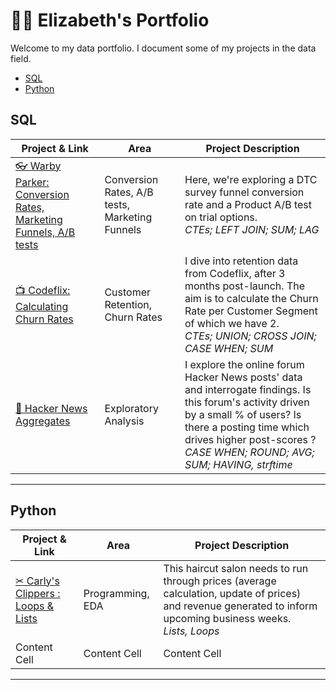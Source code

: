# 👷‍♀️ Elizabeth's Portfolio

Welcome to my data portfolio. I document some of my projects in the data field.

- [SQL](#sql)
- [Python](#python)

## SQL


| Project & Link  | Area | Project Description|
| ------------- | ------------- | ------------- |
| [👓 Warby Parker: Conversion Rates, Marketing Funnels, A/B tests](https://github.com/elizabeth-gj/Codecademy-Projects/tree/master/Warby-Parker-Conversion-Rates-AB-tests) | Conversion Rates, A/B tests, Marketing Funnels  | Here, we're exploring a DTC survey funnel conversion rate and a Product A/B test on trial options. <br>  *CTEs; LEFT JOIN; SUM; LAG* |
| [📺 Codeflix: Calculating Churn Rates](https://github.com/elizabeth-gj/Codecademy-Projects/tree/master/Codeflix-Calculating-Churn-Rates)  | Customer Retention, Churn Rates  | I dive into retention data from Codeflix, after 3 months post-launch. The aim is to calculate the Churn Rate per Customer Segment of which we have 2.  <br>  *CTEs; UNION; CROSS JOIN; CASE WHEN; SUM*|
| [🔎 Hacker News Aggregates](https://github.com/elizabeth-gj/codecademy-bi-data-analyst-path/blob/main/sql-fundamentals-analyze-with-aggregates.md)  | Exploratory Analysis  | I explore the online forum Hacker News posts' data and interrogate findings. Is this forum's activity driven by a small % of users? Is there a posting time which drives higher post-scores ?  <br>  *CASE WHEN; ROUND; AVG; SUM; HAVING, strftime*|


***

## Python

| Project & Link  | Area | Project Description|
| ------------- | ------------- | ------------- |
| [✂ Carly's Clippers : Loops & Lists](https://github.com/elizabeth-gj/Codecademy-Projects/tree/master/Carlys-Clippers-Loops-Lists) | Programming, EDA  | This haircut salon needs to run through prices (average calculation, update of prices) and revenue generated to inform upcoming business weeks. <br>  *Lists, Loops* |
| Content Cell  | Content Cell  | Content Cell  |

***
